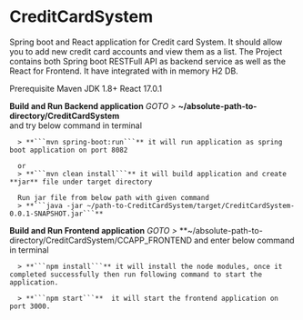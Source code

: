 # CreditCardSystem
Spring boot and React application for Credit card System. It should allow you to add new credit card accounts and view them as a list.
The Project contains both Spring boot RESTFull API as backend service as well as the React for Frontend. It have integrated with in memory H2 DB.

Prerequisite
Maven
JDK 1.8+
React 17.0.1



**Build and Run Backend application**
      _GOTO >_ **~/absolute-path-to-directory/CreditCardSystem**  
      and try below command in terminal
      
      > **```mvn spring-boot:run```** it will run application as spring boot application on port 8082

      or
      > **```mvn clean install```** it will build application and create **jar** file under target directory 

      Run jar file from below path with given command
      > **```java -jar ~/path-to-CreditCardSystem/target/CreditCardSystem-0.0.1-SNAPSHOT.jar```**

**Build and Run Frontend application**
      _GOTO >_ **~/absolute-path-to-directory/CreditCardSystem/CCAPP_FRONTEND
      and enter below command in terminal
      
      > **```npm install```** it will install the node modules, once it completed successfully then run following command to start the application.
      
      > **```npm start```**  it will start the frontend application on port 3000.
